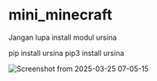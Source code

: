 # mini_minecraft

Jangan lupa install modul ursina

pip install ursina 
pip3 install ursina

![Screenshot from 2025-03-25 07-05-15](https://github.com/user-attachments/assets/1478fd4d-7d1b-4c17-ae58-40fc63520c62)
